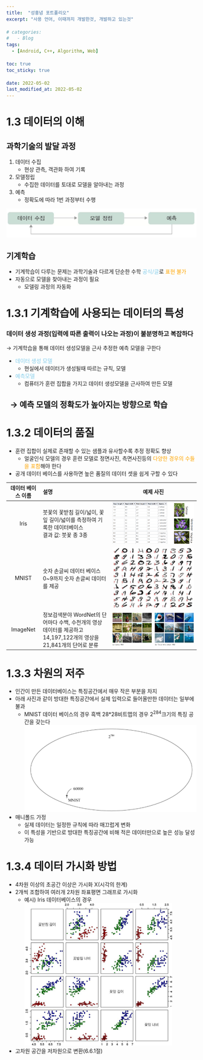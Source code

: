 ```yaml
---
title:  "성홍념 포트폴리오"
excerpt: "사용 언어, 이때까지 개발한것, 개발하고 있는것"

# categories:
#   - Blog
tags:
  - [Android, C++, Algorithm, Web]

toc: true
toc_sticky: true
 
date: 2022-05-02
last_modified_at: 2022-05-02
---
```


# 1.3 데이터의 이해

## 과학기술의 발달 과정

1. 데이터 수집
    - 현상 관측, 객관화 하여 기록
2. 모델정립
    - 수집한 데이터를 토대로 모델을 알아내는 과정
3. 예측
    - 정확도에 따라 1번 과정부터 수행

  ![과학기술의 발달 과정](../assets/img/modelevol.png)
  
## 기계학습

- 기계학습이 다루는 문제는 과학기술과 다르게 단순한 수학 <span style="color:skyblue">공식/글</span>로 <span style="color:orange">표현 불가</span>
- 자동으로 모델을 찾아내는 과정이 필요
  - 모델링 과정의 자동화

# 1.3.1 기계학습에 사용되는 데이터의 특성

### 데이터 생성 과정(입력에 따른 출력이 나오는 과정)이 불분명하고 복잡하다

&rarr; 기계학습을 통해 데이터 생성모델을 근사 추정한 예측 모델을 구한다
- <span style="color:skyblue">데이터 생성 모델</span>
  - 현실에서 데이터가 생성될때 따르는 규칙, 모델
- <span style="color:skyblue">예측모델</span>
  - 컴퓨터가 훈련 집합을 가지고 데이터 생성모델을 근사하여 만든 모델

## &nbsp; &rarr; 예측 모델의 정확도가 높아지는 방향으로 학습

# 1.3.2 데이터의 품질

- 훈련 집합이 실제로 존재할 수 있는 샘플과 유사할수록 추정 정확도 향상
  - 얼굴인식 모델의 경우 훈련 모델로 정면사진, 측면사진등의 <span style="color:orange">다양한 경우의 수들을 포함</span>해야 한다
- 공개 데이터 베이스를 사용하면 높은 품질의 데이터 셋을 쉽게 구할 수 있다

|데이터 베이스 이름|설명|예제 사진|
|:---:|:---|:---:|
|Iris|붓꽃의 꽃받침 길이/넓이, 꽃잎 길이/넓이를 측정하여 기록한 데이터베이스<br>결과 값: 붓꽃 종 3종|![붓꽃](../assets/img/IrisExample.png)
|MNIST|숫자 손글씨 데이터 베이스<br>0~9까지 숫자 손글씨 데이터를 제공|![손글씨](../assets/img/MNISTExample.png)
|ImageNet|정보검색분야 WordNet의 단어마다 수백, 수천개의 영상 데이터를 제공하고<br>14,197,122개의 영상을 21,841개의 단어로 분류|![이미지넷](../assets/img/ImageNetExample.png)

# 1.3.3 차원의 저주

- 인간이 만든 데이터베이스는 특징공간에서 매우 작은 부분을 차지
- 아래 사진과 같이 방대한 특징공간에서 실제 입력으로 들어올만한 데이터는 일부에 불과
  - MNIST 데이터 베이스의 경우 흑백 28*28비트맵의 경우 2<sup>284</sup>크기의 특징 공간을 갖는다
 ![차원의 저주](../assets/img/MNIST_Limit.png)
- 매니폴드 가정
  - 실제 데이터는 일정한 규칙에 따라 매끄럽게 변화
  - 이 특성을 기반으로 방대한 특징공간에 비해 적은 데이터만으로 높은 성능 달성 가능

# 1.3.4 데이터 가시화 방법

- 4차원 이상의 초공간 이상은 가시화 X(시각의 한계)
- 2개씩 조합하여 여러개 2차원 좌표평면 그래프로 가시화
  - 예시) Iris 데이터베이스의 경우
![차원의 저주](../assets/img/Iris_visualize.png)
- 고차원 공간을 저차원으로 변환(6.6.1절)